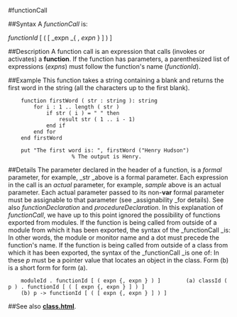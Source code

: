 
#functionCall

##Syntax
A _functionCall_ is:

_functionId_ [ ( [ _expn _{ , _expn_ } ] ) ]




##Description
A function call is an expression that calls (invokes or activates) a **function**. If the function has parameters, a parenthesized list of expressions (_expns_) must follow the function's name (_functionId_).



##Example
This function takes a string containing a blank and returns the first word in the string (all the characters up to the first blank).


        function firstWord ( str : string ): string
            for i : 1 .. length ( str )
                if str ( i ) = " " then
                    result str ( 1 .. i - 1)
                end if
            end for
        end firstWord
        
        put "The first word is: ", firstWord ("Henry Hudson")   
                        % The output is Henry.
##Details
The parameter declared in the header of a function, is a _formal_ parameter, for example, _str _above is a formal parameter. Each expression in the call is an _actual_ parameter, for example, _sample_ above is an actual parameter.
Each actual parameter passed to its non-**var** formal parameter must be assignable to that parameter (see _assignability _for details). See also _functionDeclaration_ and _procedureDeclaration_.
In this explanation of _functionCall_, we have up to this point ignored the possibility of functions exported from modules. If the function is being called from outside of a module from which it has been exported, the syntax of the _functionCall _is:
In other words, the module or monitor name and a dot must precede the function's name. If the function is being called from outside of a class from which it has been exported, the syntax of the _functionCall _is one of:
In these _p_ must be a pointer value that locates an object in the class. Form (b) is a short form for form (a).


        moduleId . functionId [ ( expn {, expn } ) ]        (a) classId ( p ) . functionId [ ( [ expn {, expn } ] ) ]
        (b) p -> functionId [ ( [ expn {, expn } ] ) ]
##See also
**[class.html](class)**.


